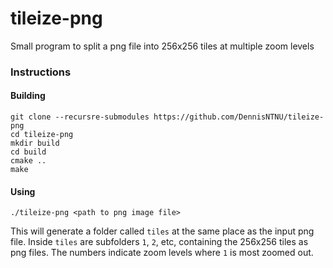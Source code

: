 # tileize-png
Small program to split a png file into 256x256 tiles at multiple zoom levels

### Instructions

#### Building
```
git clone --recursre-submodules https://github.com/DennisNTNU/tileize-png
cd tileize-png
mkdir build
cd build
cmake ..
make
```

#### Using

```
./tileize-png <path to png image file>
```

This will generate a folder called `tiles` at the same place as the input png file. Inside `tiles` are subfolders `1`, `2`, etc, containing the 256x256 tiles as png files. The numbers indicate zoom levels where `1` is most zoomed out.
